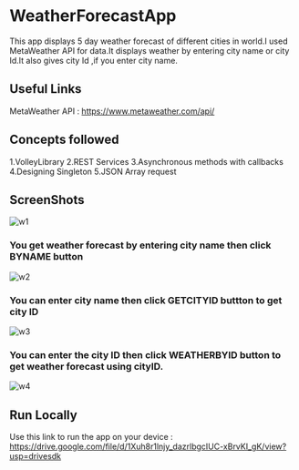 # WeatherForecastApp

This app displays 5 day weather forecast of different cities in world.I used MetaWeather API for data.It displays weather by entering city name or city Id.It also gives city Id ,if you enter city name.


## Useful Links

MetaWeather API : https://www.metaweather.com/api/
## Concepts followed

1.VolleyLibrary
2.REST Services
3.Asynchronous methods with callbacks
4.Designing Singleton
5.JSON Array request

## ScreenShots


![w1](https://user-images.githubusercontent.com/66770891/150495380-e2be470d-c381-482f-9bcd-6b0937eec5a4.jpeg)

### You get weather forecast by entering city name then click BYNAME button
![w2](https://user-images.githubusercontent.com/66770891/150495418-3407ea95-9ced-4437-b4ad-caddea38c3b9.jpeg)

### You can enter city name then click GETCITYID buttton to get city ID
![w3](https://user-images.githubusercontent.com/66770891/150495429-fdb1b13c-cff3-4097-9e55-e01209097c40.jpeg)

### You can enter the city ID then click WEATHERBYID button to get weather forecast using cityID.
![w4](https://user-images.githubusercontent.com/66770891/150495440-11dae4e8-989c-4961-8e0d-70a33c8fc5b9.jpeg)


## Run Locally
 
 Use this link to run the app on your device : https://drive.google.com/file/d/1Xuh8r1lnjy_dazrlbgcIUC-xBrvKI_gK/view?usp=drivesdk

